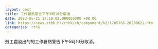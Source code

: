 ```yaml
---
layout: post
title: 工作暑熱警告下午5時10分取消
date: 2023-06-21 17:10:02.000000000 +08:00
link: https://news.rthk.hk/rthk/ch/component/k2/1705768-20230621.htm
categories: rthk
---
```


勞工處發出的的工作暑熱警告下午5時10分取消。
